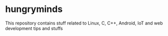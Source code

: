 hungryminds
===========

This repository contains stuff related to Linux, C, C++, Android, IoT and web development tips and stuffs
